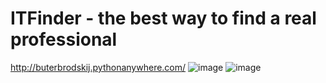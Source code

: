 # ITFinder - the best way to find a real professional
<http://buterbrodskij.pythonanywhere.com/>
![image](https://user-images.githubusercontent.com/61791586/188481561-233dba56-3c72-4514-900f-decc90f04086.png)
![image](https://user-images.githubusercontent.com/61791586/188481718-b7029fe3-c661-4a8b-bb87-e7e55ea6a141.png)
